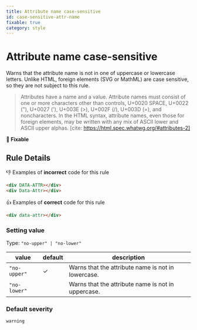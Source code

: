 ```yaml
---
title: Attribute name case-sensitive
id: case-sensitive-attr-name
fixable: true
category: style
---
```


# Attribute name case-sensitive

Warns that the attribute name is not in one of uppercase or lowercase letters. Unlike HTML, foreign elements (SVG or MathML) are case sensitive, so they are not subject to this rule.

> Attributes have a name and a value. Attribute names must consist of one or more characters other than controls, U+0020 SPACE, U+0022 ("), U+0027 ('), U+003E (>), U+002F (/), U+003D (=), and noncharacters. In the HTML syntax, attribute names, even those for foreign elements, may be written with any mix of ASCII lower and ASCII upper alphas.
> [cite: https://html.spec.whatwg.org/#attributes-2]

**🔧 Fixable**

## Rule Details

👎 Examples of **incorrect** code for this rule

```html
<div DATA-ATTR></div>
<div Data-Attr></div>
```

👍 Examples of **correct** code for this rule

```html
<div data-attr></div>
```

### Setting value

Type: `"no-upper" | "no-lower"`

| value        | default | description                                        |
| ------------ | ------- | -------------------------------------------------- |
| `"no-upper"` | ✓       | Warns that the attribute name is not in lowercase. |
| `"no-lower"` |         | Warns that the attribute name is not in uppercase. |

### Default severity

`warning`
